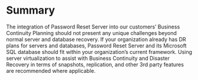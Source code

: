 [title]: # (Summary)
[tags]: # (disaster recovery, dr)
[priority]: # (705)

# Summary

The integration of Password Reset Server into our customers’ Business Continuity Planning should not present any unique challenges beyond normal server and database recovery. If your organization already has DR plans for servers and databases, Password Reset Server and its Microsoft SQL database should fit within your organization’s current framework. Using server virtualization to assist with Business Continuity and Disaster Recovery in terms of snapshots, replication, and other 3rd party features are recommended where applicable.
